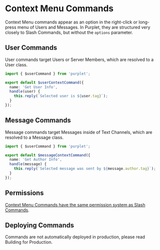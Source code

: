 # Context Menu Commands

Context Menu commands appear as an option in the right-click or long-press menu of Users and Messages. In Purplet, they are structured very closely to Slash Commands, but without the `options` parameter.

## User Commands

User commands target Users or Server Members, which are resolved to a User class.

```ts title='src/features/user-command.ts'
import { $userCommand } from 'purplet';

export default $userContextCommand({
  name: 'Get User Info',
  handle(user) {
    this.reply(`Selected user is ${user.tag}`);
  }
});
```

## Message Commands

Message commands target Messages inside of Text Channels, which are resolved to a Message class.

```ts title='src/features/message-command.ts'
import { $userCommand } from 'purplet';

export default $messageContextCommand({
  name: 'Get Author Info',
  handle(message) {
    this.reply(`Selected message was sent by ${message.author.tag}`);
  }
});
```

## Permissions

[Context Menu Commands have the same permission system as Slash Commands](/docs/slash-commands#permissions).

## Deploying Commands

Commands are not automatically deployed in production, please read Building for Production.
